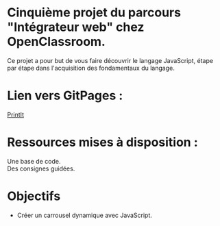 # Cinquième projet du parcours "Intégrateur web" chez OpenClassroom.
Ce projet a pour but de vous faire découvrir le langage JavaScript, étape par étape dans l'acquisition des fondamentaux du langage.

# Lien vers GitPages :
[PrintIt](https://unknxwn-dev.github.io/PrintIt/)

# Ressources mises à disposition :
Une base de code.  
Des consignes guidées.  

# Objectifs
- Créer un carrousel dynamique avec JavaScript.  






